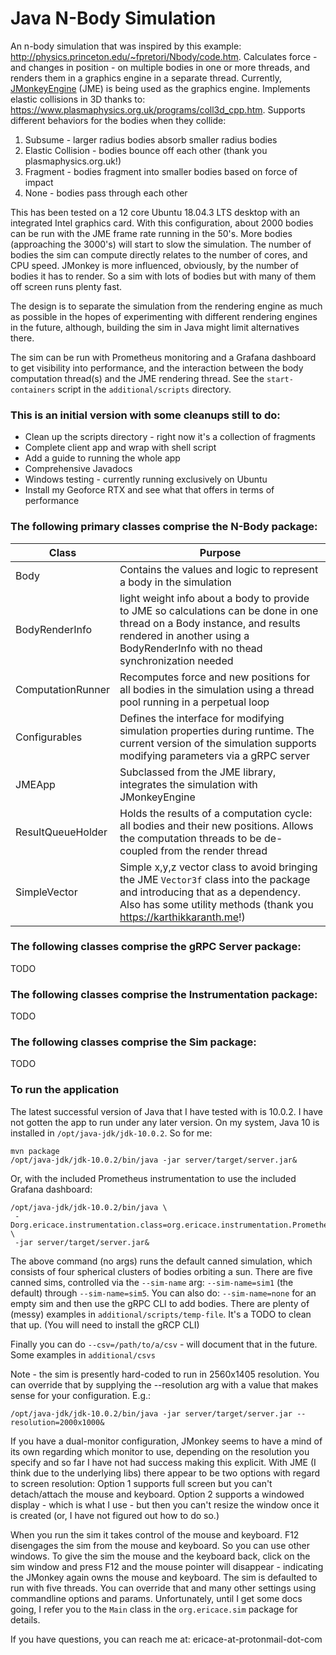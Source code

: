 # Java N-Body Simulation

An n-body simulation that was inspired by this example: <http://physics.princeton.edu/~fpretori/Nbody/code.htm>. Calculates force - and changes in position - on multiple bodies in one or more threads, and renders them in a graphics engine in a separate thread. Currently, [JMonkeyEngine](https://jmonkeyengine.org/) (JME) is being used as the graphics engine. Implements elastic collisions in 3D thanks to: https://www.plasmaphysics.org.uk/programs/coll3d_cpp.htm. Supports different behaviors for the bodies when they collide:
1. Subsume - larger radius bodies absorb smaller radius bodies
2. Elastic Collision - bodies bounce off each other (thank you plasmaphysics.org.uk!)
3. Fragment - bodies fragment into smaller bodies based on force of impact
4. None - bodies pass through each other

This has been tested on a 12 core Ubuntu 18.04.3 LTS desktop with an integrated Intel graphics card. With this configuration, about 2000 bodies can be run with the JME frame rate running in the 50's. More bodies (approaching the 3000's) will start to slow the simulation. The number of bodies the sim can compute directly relates to the number of cores, and CPU speed. JMonkey is more influenced, obviously, by the number of bodies it has to render. So a sim with lots of bodies but with many of them off screen runs plenty fast. 

The design is to separate the simulation from the rendering engine as much as possible in the hopes of experimenting with different rendering engines in the future, although, building the sim in Java might limit alternatives there.

The sim can be run with Prometheus monitoring and a Grafana dashboard to get visibility into performance, and the interaction between the body computation thread(s) and the JME rendering thread. See the `start-containers` script in the `additional/scripts` directory.

### This is an initial version with some cleanups still to do: 

* Clean up the scripts directory - right now it's a collection of fragments
* Complete client app and wrap with shell script
* Add a guide to running the whole app
* Comprehensive Javadocs
* Windows testing - currently running exclusively on Ubuntu
* Install my Geoforce RTX and see what that offers in terms of performance

### The following primary classes comprise the N-Body package:

| Class | Purpose |
|-------|---------|
| Body | Contains the values and logic to represent a body in the simulation |
| BodyRenderInfo | light weight info about a body to provide to JME so calculations can be done in one thread on a Body instance, and results rendered in another using a BodyRenderInfo with no thead synchronization needed|
| ComputationRunner | Recomputes force and new positions for all bodies in the simulation using a thread pool running in a perpetual loop|
| Configurables | Defines the interface for modifying simulation properties during runtime. The current version of the simulation supports modifying parameters via a gRPC server|
| JMEApp | Subclassed from the JME library, integrates the simulation with JMonkeyEngine |
| ResultQueueHolder | Holds the results of a computation cycle: all bodies and their new positions. Allows the computation threads to be de-coupled from the render thread |
| SimpleVector | Simple x,y,z vector class to avoid bringing the JME `Vector3f` class into the package and introducing that as a dependency. Also has some utility methods (thank you https://karthikkaranth.me!)|

### The following classes comprise the gRPC Server package:

TODO

### The following classes comprise the Instrumentation package:

TODO

### The following classes comprise the Sim package:

TODO

### To run the application
The latest successful version of Java that I have tested with is 10.0.2. I have not gotten the app to run under any later version. On my system, Java 10 is installed in `/opt/java-jdk/jdk-10.0.2`. So for me:
```
mvn package
/opt/java-jdk/jdk-10.0.2/bin/java -jar server/target/server.jar&
```
Or, with the included Prometheus instrumentation to use the included Grafana dashboard:
```
/opt/java-jdk/jdk-10.0.2/bin/java \
 -Dorg.ericace.instrumentation.class=org.ericace.instrumentation.PrometheusInstrumentation \
 -jar server/target/server.jar&
```
The above command (no args) runs the default canned simulation, which consists of four spherical clusters of bodies orbiting a sun. There are five canned sims, controlled via the `--sim-name` arg: `--sim-name=sim1` (the default) through `--sim-name=sim5`. You can also do: `--sim-name=none` for an empty sim and then use the gRPC CLI to add bodies. There are plenty of (messy) examples in `additional/scripts/temp-file`. It's a TODO to clean that up. (You will need to install the gRCP CLI)
 
 Finally you can do `--csv=/path/to/a/csv` - will document that in the future. Some examples in `additional/csvs`

Note - the sim is presently hard-coded to run in 2560x1405 resolution. You can override that by supplying the --resolution arg with a value that makes sense for your configuration. E.g.:
```
/opt/java-jdk/jdk-10.0.2/bin/java -jar server/target/server.jar --resolution=2000x1000&
```
If you have a dual-monitor configuration, JMonkey seems to have a mind of its own regarding which monitor to use, depending on the resolution you specify and so far I have not had success making this explicit. With JME (I think due to the underlying libs) there appear to be two options with regard to screen resolution: Option 1 supports full screen but you can't detach/attach the mouse and keyboard. Option 2 supports a windowed display - which is what I use - but then you can't resize the window once it is created (or, I have not figured out how to do so.)

When you run the sim it takes control of the mouse and keyboard. F12 disengages the sim from the mouse and keyboard. So you can use other windows. To give the sim the mouse and the keyboard back, click on the sim window and press F12 and the mouse pointer will disappear - indicating the JMonkey again owns the mouse and keyboard. The sim is defaulted to run with five threads. You can override that and many other settings using commandline options and params. Unfortunately, until I get some docs going, I refer you to the `Main` class in the `org.ericace.sim` package for details.

If you have questions, you can reach me at: ericace-at-protonmail-dot-com
